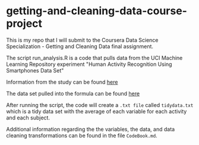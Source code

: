 # getting-and-cleaning-data-course-project
This is my repo that I will submit to the Coursera Data Science Specialization - Getting and Cleaning Data final assignment.

The script run_analysis.R is a code that pulls data from the UCI Machine Learning Repository experiment "Human Activity Recognition Using Smartphones Data Set"

Information from the study can be found [here](http://archive.ics.uci.edu/ml/datasets/Human+Activity+Recognition+Using+Smartphones)

The data set pulled into the formula can be found [here](https://d396qusza40orc.cloudfront.net/getdata%2Fprojectfiles%2FUCI%20HAR%20Dataset.zip) 

After running the script, the code will  create a `.txt file` called `tidydata.txt` which is a tidy data set with the average of each variable for each activity and each subject.

Additional information regarding the the variables, the data, and data cleaning transformations can be found in the file `CodeBook.md`.
